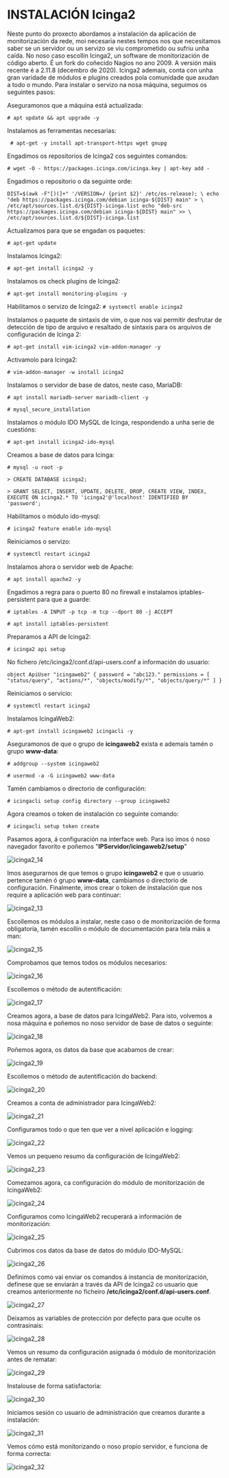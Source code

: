 #	INSTALACIÓN Icinga2

Neste punto do proxecto abordamos a instalación da aplicación de monitorización da rede, moi necesaria nestes tempos nos que necesitamos saber se un servidor ou un servizo se viu comprometido ou sufriu unha caída. No noso caso escollín Icinga2, un software de monitorización de código aberto. É un fork do coñecido Nagios no ano 2009. A versión máis recente é a 2.11.8 (decembro de 2020). Icinga2 ademais, conta con unha gran varidade de módulos e plugins creados pola comunidade que axudan a todo o mundo. Para instalar o servizo na nosa máquina, seguimos os seguintes pasos:

Aseguramonos que a máquina está actualizada:

`# apt update && apt upgrade -y`

Instalamos as ferramentas necesarias:

` # apt-get -y install apt-transport-https wget gnupg`

Engadimos os repositorios de Icinga2 cos seguintes comandos:

`# wget -O - https://packages.icinga.com/icinga.key | apt-key add -`

Engadimos o repositorio o da seguinte orde:

`DIST=$(awk -F"[)(]+" '/VERSION=/ {print $2}' /etc/os-release); \
 echo "deb https://packages.icinga.com/debian icinga-${DIST} main" > \
 /etc/apt/sources.list.d/${DIST}-icinga.list
 echo "deb-src https://packages.icinga.com/debian icinga-${DIST} main" >> \
 /etc/apt/sources.list.d/${DIST}-icinga.list`

Actualizamos para que se engadan os paquetes:

`# apt-get update`

Instalamos Icinga2:

`# apt-get install icinga2 -y`

Instalamos os check plugins de Icinga2:

`# apt-get install monitoring-plugins -y`

Habilitamos o servizo de Icinga2:
`# systemctl enable icinga2`

Instalamos o paquete de sintaxis de vim, o que nos vai permitir desfrutar de detección de tipo de arquivo e resaltado de sintaxis para os arquivos de configuración de Icinga 2:

`# apt-get install vim-icinga2 vim-addon-manager -y`

Activamolo para Icinga2:

`# vim-addon-manager -w install icinga2 `

Instalamos o servidor de base de datos, neste caso, MariaDB:

`# apt install mariadb-server mariadb-client -y`

`# mysql_secure_installation`

Instalamos o módulo IDO MySQL de Icinga, respondendo a unha serie de cuestións:

`# apt-get install icinga2-ido-mysql`

Creamos a base de datos para Icinga:

`# mysql -u root -p`

`> CREATE DATABASE icinga2;`

`> GRANT SELECT, INSERT, UPDATE, DELETE, DROP, CREATE VIEW, INDEX, EXECUTE ON icinga2.* TO 'icinga2'@'localhost' IDENTIFIED BY 'password';`

Habilitamos o módulo ido-mysql:

`# icinga2 feature enable ido-mysql`

Reiniciamos o servizo:

`# systemctl restart icinga2`

Instalamos ahora o servidor web de Apache:

`# apt install apache2 -y`

Engadimos a regra para o puerto 80 no firewall e instalamos iptables-persistent para que a guarde:

`# iptables -A INPUT -p tcp -m tcp --dport 80 -j ACCEPT`

`# apt install iptables-persistent`

Preparamos a API de Icinga2:

`# icinga2 api setup`

No fichero /etc/icinga2/conf.d/api-users.conf a información do usuario:

`object ApiUser "icingaweb2" {
  password = "abc123."
  permissions = [ "status/query", "actions/*", "objects/modify/*", "objects/query/*" ]
}`

Reiniciamos o servicio:

`# systemctl restart icinga2`

Instalamos IcingaWeb2:

`# apt-get install icingaweb2 icingacli -y`

Aseguramonos de que o grupo de **icingaweb2** exista e ademais tamén o grupo **www-data**:

`# addgroup --system icingaweb2`

`# usermod -a -G icingaweb2 www-data`

Tamén cambiamos o directorio de configuración:

`# icingacli setup config directory --group icingaweb2`

Agora creamos o token de instalación co seguinte comando:

`# icingacli setup token create`

Pasamos agora, á configuración na interface web. Para iso imos ó noso navegador favorito e poñemos "**IPServidor/icingaweb2/setup**"

![icinga2_14](doc/img/icinga2_images/14.PNG?400)


Imos asegurarnos de que temos o grupo **icingaweb2** e que o usuario pertence tamén ó grupo **www-data**, cambiamos o directorio de configuración.
Finalmente, imos crear o token de instalación que nos require a aplicación web para continuar:

![icinga2_13](doc/img/icinga2_images/13.PNG)

Escollemos os módulos a instalar, neste caso o de monitorización de forma obligatoria, tamén escollín o módulo de documentación para tela máis a man:

![icinga2_15](doc/img/icinga2_images/15.PNG)

Comprobamos que temos todos os módulos necesarios:

![icinga2_16](doc/img/icinga2_images/16.PNG)

Escollemos o método de autentificación:

![icinga2_17](doc/img/icinga2_images/17.PNG)

Creamos agora, a base de datos para IcingaWeb2. Para isto, volvemos a nosa máquina e poñemos no noso servidor de base de datos o seguinte:

![icinga2_18](doc/img/icinga2_images/18.PNG)

Poñemos agora, os datos da base que acabamos de crear:

![icinga2_19](doc/img/icinga2_images/19.PNG)

Escollemos o método de autentificación do backend:

![icinga2_20](doc/img/icinga2_images/20.PNG)

Creamos a conta de administrador para IcingaWeb2:

![icinga2_21](doc/img/icinga2_images/21.PNG)

Configuramos todo o que ten que ver a nivel aplicación e logging:

![icinga2_22](doc/img/icinga2_images/22.PNG)

Vemos un pequeno resumo da configuración de IcingaWeb2:

![icinga2_23](doc/img/icinga2_images/23.PNG)

Comezamos agora, ca configuración do módulo de monitorización de IcingaWeb2:

![icinga2_24](doc/img/icinga2_images/24.PNG)

Configuramos como IcingaWeb2 recuperará a información de monitorización:

![icinga2_25](doc/img/icinga2_images/25.PNG)

Cubrimos cos datos da base de datos do módulo IDO-MySQL:

![icinga2_26](doc/img/icinga2_images/26.PNG)

Definimos como vai enviar os comandos á instancia de monitorización, definese que se enviarán a través da API de Icinga2 co usuario que creamos anteriormente no ficheiro **/etc/icinga2/conf.d/api-users.conf**.

![icinga2_27](doc/img/icinga2_images/27.PNG)

Deixamos as variables de protección por defecto para que oculte os contrasinais:

![icinga2_28](doc/img/icinga2_images/28.PNG)

Vemos un resumo da configuración asignada ó módulo de monitorización antes de rematar:

![icinga2_29](doc/img/icinga2_images/29.PNG)

Instalouse de forma satisfactoria:

![icinga2_30](doc/img/icinga2_images/30.PNG)

Iniciamos sesión co usuario de administración que creamos durante a instalación:

![icinga2_31](doc/img/icinga2_images/31.PNG)

Vemos cómo está monitorizando o noso propio servidor, e funciona de forma correcta:

![icinga2_32](doc/img/icinga2_images/32.PNG)







